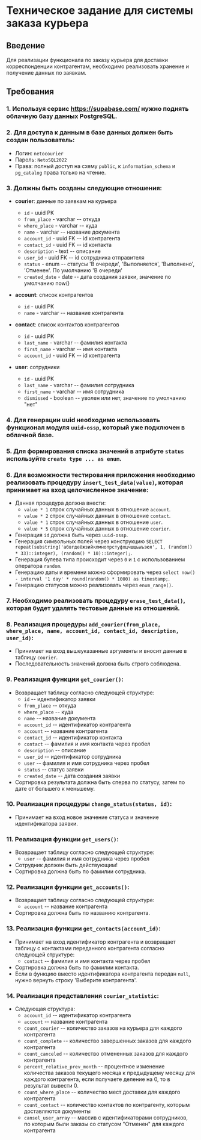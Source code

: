 # Техническое задание для системы заказа курьера

## Введение

Для реализации функционала по заказу курьера для доставки корреспонденции контрагентам, необходимо реализовать хранение и получение данных по заявкам.

## Требования

### 1. Используя сервис https://supabase.com/ нужно поднять облачную базу данных PostgreSQL.

### 2. Для доступа к данным в базе данных должен быть создан пользователь:
- Логин: `netocourier`
- Пароль: `NetoSQL2022`
- Права: полный доступ на схему `public`, к `information_schema` и `pg_catalog` права только на чтение.

### 3. Должны быть созданы следующие отношения:
- **courier**: данные по заявкам на курьера
  - `id` - uuid PK
  - `from_place` - varchar -- откуда
  - `where_place` - varchar -- куда
  - `name` - varchar -- название документа
  - `account_id` - uuid FK -- id контрагента
  - `contact_id` - uuid FK -- id контакта
  - `description` - text -- описание
  - `user_id` - uuid FK -- id сотрудника отправителя
  - `status` - enum -- статусы 'В очереди', 'Выполняется', 'Выполнено', 'Отменен'. По умолчанию 'В очереди'
  - `created_date` - date -- дата создания заявки, значение по умолчанию now()

- **account**: список контрагентов
  - `id` - uuid PK
  - `name` - varchar -- название контрагента

- **contact**: список контактов контрагентов
  - `id` - uuid PK
  - `last_name` - varchar -- фамилия контакта
  - `first_name` - varchar -- имя контакта
  - `account_id` - uuid FK -- id контрагента

- **user**: сотрудники
  - `id` - uuid PK
  - `last_name` - varchar -- фамилия сотрудника
  - `first_name` - varchar -- имя сотрудника
  - `dismissed` - boolean -- уволен или нет, значение по умолчанию "нет"

### 4. Для генерации uuid необходимо использовать функционал модуля `uuid-ossp`, который уже подключен в облачной базе.

### 5. Для формирования списка значений в атрибуте `status` используйте `create type ... as enum`.

### 6. Для возможности тестирования приложения необходимо реализовать процедуру `insert_test_data(value)`, которая принимает на вход целочисленное значение:
- Данная процедура должна внести:
  - `value * 1` строк случайных данных в отношение `account`.
  - `value * 2` строк случайных данных в отношение `contact`.
  - `value * 1` строк случайных данных в отношение `user`.
  - `value * 5` строк случайных данных в отношение `courier`.
- Генерация `id` должна быть через `uuid-ossp`.
- Генерация символьных полей через конструкцию `SELECT repeat(substring('абвгдеёжзийклмнопрстуфхцчшщьыъэюя', 1, (random() * 33)::integer), (random() * 10)::integer);`.
- Генерация булева типа происходит через `0` и `1` с использованием оператора `random`.
- Генерацию даты и времени можно сформировать через `select now() - interval '1 day' * round(random() * 1000) as timestamp;`.
- Генерацию статусов можно реализовать через `enum_range()`.

### 7. Необходимо реализовать процедуру `erase_test_data()`, которая будет удалять тестовые данные из отношений.

### 8. Реализация процедуры `add_courier(from_place, where_place, name, account_id, contact_id, description, user_id)`:
- Принимает на вход вышеуказанные аргументы и вносит данные в таблицу `courier`.
- Последовательность значений должна быть строго соблюдена.

### 9. Реализация функции `get_courier()`:
- Возвращает таблицу согласно следующей структуре:
  - `id` -- идентификатор заявки
  - `from_place` -- откуда
  - `where_place` -- куда
  - `name` -- название документа
  - `account_id` -- идентификатор контрагента
  - `account` -- название контрагента
  - `contact_id` -- идентификатор контакта
  - `contact` -- фамилия и имя контакта через пробел
  - `description` -- описание
  - `user_id` -- идентификатор сотрудника
  - `user` -- фамилия и имя сотрудника через пробел
  - `status` -- статус заявки
  - `created_date` -- дата создания заявки
- Сортировка результата должна быть сперва по статусу, затем по дате от большего к меньшему.

### 10. Реализация процедуры `change_status(status, id)`:
- Принимает на вход новое значение статуса и значение идентификатора заявки.

### 11. Реализация функции `get_users()`:
- Возвращает таблицу согласно следующей структуре:
  - `user` -- фамилия и имя сотрудника через пробел
- Сотрудник должен быть действующим!
- Сортировка должна быть по фамилии сотрудника.

### 12. Реализация функции `get_accounts()`:
- Возвращает таблицу согласно следующей структуре:
  - `account` -- название контрагента
- Сортировка должна быть по названию контрагента.

### 13. Реализация функции `get_contacts(account_id)`:
- Принимает на вход идентификатор контрагента и возвращает таблицу с контактами переданного контрагента согласно следующей структуре:
  - `contact` -- фамилия и имя контакта через пробел
- Сортировка должна быть по фамилии контакта.
- Если в функцию вместо идентификатора контрагента передан `null`, нужно вернуть строку 'Выберите контрагента'.

### 14. Реализация представления `courier_statistic`:
- Следующая структура:
  - `account_id` -- идентификатор контрагента
  - `account` -- название контрагента
  - `count_courier` -- количество заказов на курьера для каждого контрагента
  - `count_complete` -- количество завершенных заказов для каждого контрагента
  - `count_canceled` -- количество отмененных заказов для каждого контрагента
  - `percent_relative_prev_month` -- процентное изменение количества заказов текущего месяца к предыдущему месяцу для каждого контрагента, если получаете деление на 0, то в результат вывести 0.
  - `count_where_place` -- количество мест доставки для каждого контрагента
  - `count_contact` -- количество контактов по контрагенту, которым доставляются документы
  - `cansel_user_array` -- массив с идентификаторами сотрудников, по которым были заказы со статусом "Отменен" для каждого контрагента

